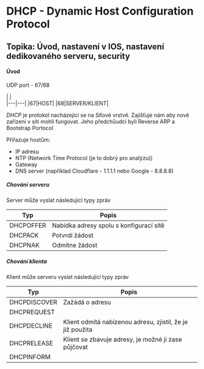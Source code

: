 # DHCP - Dynamic Host Configuration Protocol

## Topika: Úvod, nastavení v IOS, nastavení dedikovaného serveru, security

#### Úvod

UDP port - 67/68

|  |  
|---|---|
|67|HOST|
|68|SERVER/KLIENT|

*DHCP* je protokol nacházející se na Síťové vrstvě. Zajišťuje nám aby nové zařízení v síti mohli fungovat. Jeho předchůudci byli Reverse ARP a Bootstrap Portocol

Přiřazuje hostům:
- IP adresu
- NTP (Network Time Protocol (je to dobrý pro analýzu))
- Gateway
- DNS server (například Cloudflare - 1.1.1.1 nebo Google - 8.8.8.8)

##### Chování serveru

Server může vyslat následující typy zpráv

|Typ|Popis
|---|---|
|DHCPOFFER|Nabídka adresy spolu s konfigurací sítě|
|DHCPACK|Potvrdí žádost|
|DHCPNAK|Odmítne žádost|

##### Chování klienta

Klient může serveru vyslat následující typy zpráv

|Typ|Popis
|---|---|
|DHCPDISCOVER|Zažádá o adresu|
|DHCPREQUEST|
|DHCPDECLINE|Klient odmítá nabízenou adresu, zjistil, že je již použita|
|DHCPRELEASE|Klient se zbavuje adresy, je možné ji zase půjčovat|
|DHCPINFORM|

